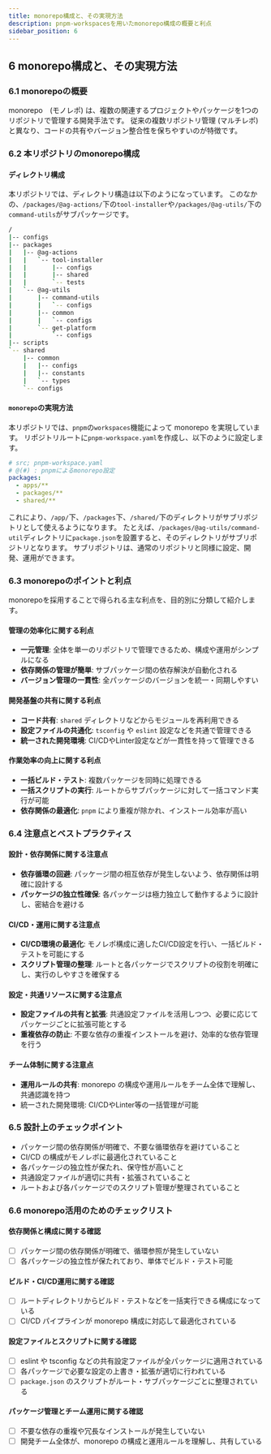 ```yaml
---
title: monorepo構成と、その実現方法
description: pnpm-workspacesを用いたmonorepo構成の概要と利点
sidebar_position: 6
---
```


## 6 monorepo構成と、その実現方法

### 6.1 monorepoの概要

monorepo　(モノレポ) は、複数の関連するプロジェクトやパッケージを1つのリポジトリで管理する開発手法です。
従来の複数リポジトリ管理 (マルチレポ) と異なり、コードの共有やバージョン整合性を保ちやすいのが特徴です。

### 6.2 本リポジトリのmonorepo構成

#### ディレクトリ構成

本リポジトリでは、ディレクトリ構造は以下のようになっています。
このなかの、`/packages/@ag-actions/`下の`tool-installer`や`/packages/@ag-utils/`下の`command-utils`がサブパッケージです。

```bash
/
|-- configs
|-- packages
|   |-- @ag-actions
|   |   `-- tool-installer
|   |       |-- configs
|   |       |-- shared
|   |       `-- tests
|   `-- @ag-utils
|       |-- command-utils
|       |   `-- configs
|       |-- common
|       |   `-- configs
|       `-- get-platform
|           `-- configs
|-- scripts
`-- shared
    |-- common
    |   |-- configs
    |   |-- constants
    |   `-- types
    `-- configs
```

#### `monorepo`の実現方法

本リポジトリでは、`pnpm`の`workspaces`機能によって monorepo を実現しています。
リポジトリルートに`pnpm-workspace.yaml`を作成し、以下のように設定します。

```yaml
# src; pnpm-workspace.yaml
# @(#) : pnpmによるmonorepo設定
packages:
  - apps/**
  - packages/**
  - shared/**
```

これにより、`/app/`下、`/packages`下、`/shared/`下のディレクトリがサブリポジトリとして使えるようになります。
たとえば、`/packages/@ag-utils/command-util`ディレクトリに`package.json`を設置すると、そのディレクトリがサブリポジトリとなります。
サブリポジトリは、通常のリポジトリと同様に設定、開発、運用ができます。

### 6.3 monorepoのポイントと利点

monorepoを採用することで得られる主な利点を、目的別に分類して紹介します。

#### 管理の効率化に関する利点

- **一元管理**: 全体を単一のリポジトリで管理できるため、構成や運用がシンプルになる
- **依存関係の管理が簡単**: サブパッケージ間の依存解決が自動化される
- **バージョン管理の一貫性**: 全パッケージのバージョンを統一・同期しやすい

#### 開発基盤の共有に関する利点

- **コード共有**: `shared` ディレクトリなどからモジュールを再利用できる
- **設定ファイルの共通化**: `tsconfig` や `eslint` 設定などを共通で管理できる
- **統一された開発環境**: CI/CDやLinter設定などが一貫性を持って管理できる

#### 作業効率の向上に関する利点

- **一括ビルド・テスト**: 複数パッケージを同時に処理できる
- **一括スクリプトの実行**: ルートからサブパッケージに対して一括コマンド実行が可能
- **依存関係の最適化**: `pnpm` により重複が除かれ、インストール効率が高い

### 6.4 注意点とベストプラクティス

#### 設計・依存関係に関する注意点

- **依存循環の回避**: パッケージ間の相互依存が発生しないよう、依存関係は明確に設計する
- **パッケージの独立性確保**: 各パッケージは極力独立して動作するように設計し、密結合を避ける

#### CI/CD・運用に関する注意点

- **CI/CD環境の最適化**: モノレポ構成に適したCI/CD設定を行い、一括ビルド・テストを可能にする
- **スクリプト管理の整理**: ルートと各パッケージでスクリプトの役割を明確にし、実行のしやすさを確保する

#### 設定・共通リソースに関する注意点

- **設定ファイルの共有と拡張**: 共通設定ファイルを活用しつつ、必要に応じてパッケージごとに拡張可能とする
- **重複依存の防止**: 不要な依存の重複インストールを避け、効率的な依存管理を行う

#### チーム体制に関する注意点

- **運用ルールの共有**: monorepo の構成や運用ルールをチーム全体で理解し、共通認識を持つ
- 統一された開発環境: CI/CDやLinter等の一括管理が可能

### 6.5 設計上のチェックポイント

- パッケージ間の依存関係が明確で、不要な循環依存を避けていること
- CI/CD の構成がモノレポに最適化されていること
- 各パッケージの独立性が保たれ、保守性が高いこと
- 共通設定ファイルが適切に共有・拡張されていること
- ルートおよび各パッケージでのスクリプト管理が整理されていること

### 6.6 monorepo活用のためのチェックリスト

#### 依存関係と構成に関する確認

- [ ] パッケージ間の依存関係が明確で、循環参照が発生していない
- [ ] 各パッケージの独立性が保たれており、単体でビルド・テスト可能

#### ビルド・CI/CD運用に関する確認

- [ ] ルートディレクトリからビルド・テストなどを一括実行できる構成になっている
- [ ] CI/CD パイプラインが monorepo 構成に対応して最適化されている

#### 設定ファイルとスクリプトに関する確認

- [ ] eslint や tsconfig などの共有設定ファイルが全パッケージに適用されている
- [ ] 各パッケージで必要な設定の上書き・拡張が適切に行われている
- [ ] `package.json` のスクリプトがルート・サブパッケージごとに整理されている

#### パッケージ管理とチーム運用に関する確認

- [ ] 不要な依存の重複や冗長なインストールが発生していない
- [ ] 開発チーム全体が、monorepo の構成と運用ルールを理解し、共有している
